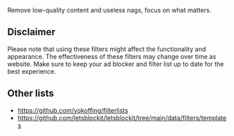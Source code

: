 Remove low-quality content and useless nags, focus on what matters.

## Disclaimer

Please note that using these filters might affect the functionality and appearance. The effectiveness of these filters may change over time as website. Make sure to keep your ad blocker and filter list up to date for the best experience.

## Other lists

- https://github.com/yokoffing/filterlists
- https://github.com/letsblockit/letsblockit/tree/main/data/filters/templates
